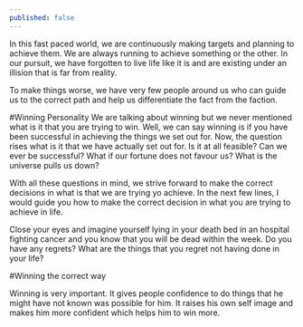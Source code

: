 ```yaml
---
published: false
---
```


In this fast paced world, we are continuously making targets and planning to achieve them. We are always running to achieve something or the other. In our pursuit, we have forgotten to live life like it is and are existing under an illision that is far from reality.

To make things worse, we have very few people around us who can guide us to the correct path and help us differentiate the fact from the faction.

#Winning Personality
We are talking about winning but we never mentioned what is it that you are trying to win. Well, we can say winning is if you have been successful in achieving the things we set out for. Now, the question rises what is it that we have actually set out for. Is it at all feasible? Can we ever be successful? What if our fortune does not favour us? What is the universe pulls us down?

With all these questions in mind, we strive forward to make the correct decisions in what is that we are trying yo achieve. In the next few lines, I would guide you how to make the correct decision in what you are trying to achieve in life.

Close your eyes and imagine yourself lying in your death bed in an hospital fighting cancer and you know that you will be dead within the week. Do you have any regrets? What are the things that you regret not having done in your life?

#Winning the correct way

Winning is very important. It gives people confidence to do things that he might have not known was possible for him. It raises his own self image and makes him more confident which helps him to win more.